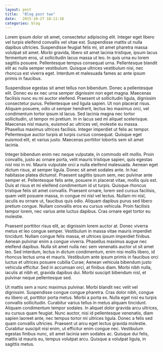 ```yaml
---
layout: post
title:  "Blog post two"
date:   2015-10-27 18:11:16
categories: blog
---
```


Lorem ipsum dolor sit amet, consectetur adipiscing elit. Integer eget libero vel turpis eleifend convallis vel vitae est. Suspendisse mattis ut nulla dapibus ultricies. Suspendisse feugiat felis mi, sit amet pharetra massa volutpat sit amet. Morbi gravida, libero sit amet lacinia tristique, ipsum lacus fermentum eros, ut sollicitudin lacus massa ut leo. In quis urna eu lorem sagittis posuere. Pellentesque tempus consequat urna. Pellentesque blandit elit ac nulla semper vestibulum. Quisque ultrices vestibulum nisi, nec rhoncus est viverra eget. Interdum et malesuada fames ac ante ipsum primis in faucibus.

Suspendisse egestas sit amet tellus non bibendum. Donec a pellentesque elit. Donec eu ex nec urna semper dignissim non eget magna. Maecenas facilisis nunc eu mi auctor eleifend. Praesent ut sollicitudin ligula, dignissim consectetur purus. Pellentesque sed ligula sapien. Ut non placerat risus. Aliquam posuere, odio ut semper hendrerit, lectus leo maximus orci, vel condimentum tortor ipsum id lacus. Sed lacinia magna nec tortor sollicitudin, ut tempor mi pretium. In in lacus sed mi aliquet scelerisque. Maecenas nisl mauris, euismod ac ultrices vel, molestie eu massa. Phasellus maximus ultrices facilisis. Integer imperdiet ut felis ac tempor. Pellentesque auctor turpis at turpis cursus consequat. Quisque eget euismod elit, et varius justo. Maecenas porttitor lobortis sem sit amet lacinia.

Integer bibendum enim nec neque vulputate, in commodo elit mollis. Proin convallis, justo ac ornare porta, velit mauris tristique sapien, quis egestas nisl nisi in mi. Mauris vulputate orci a nulla eleifend malesuada. Aenean eget dictum risus, at semper ligula. Donec sit amet sodales ante. In hac habitasse platea dictumst. Praesent sagittis ipsum sem, nec pulvinar ante semper et. Pellentesque felis ante, posuere in placerat vitae, mollis quis est. Duis at risus et mi eleifend condimentum id ut turpis. Quisque rhoncus tristique felis sit amet convallis. Praesent ornare, lorem sed cursus facilisis, quam velit posuere massa, in congue mi nisl vel lectus. Nullam mi nisl, iaculis eu ornare ut, faucibus quis odio. Aliquam dapibus purus sed libero pretium congue. Nullam convallis eros eu cursus vehicula. Proin facilisis tempor lorem, nec varius ante luctus dapibus. Cras ornare eget tortor eu molestie.

Praesent porttitor risus elit, ac dignissim lorem auctor at. Donec viverra metus et leo congue semper. Vestibulum in massa vitae mauris imperdiet tincidunt. Nullam congue felis massa, et ultrices ipsum imperdiet finibus. Aenean pulvinar enim a congue viverra. Phasellus maximus augue nec eleifend dapibus. Nulla sit amet nulla nec sem venenatis auctor ut sit amet leo. Sed interdum, lectus in dictum condimentum, enim nisi mollis libero, id rhoncus lectus urna et mauris. Vestibulum ante ipsum primis in faucibus orci luctus et ultrices posuere cubilia Curae; Aenean vehicula bibendum justo vehicula efficitur. Sed in accumsan orci, at finibus diam. Morbi nibh nulla, iaculis at nibh et, gravida dapibus dui. Morbi suscipit bibendum nisl, et pulvinar neque pellentesque sed.

Ut mattis sem a nunc maximus pulvinar. Morbi blandit nec velit vel dignissim. Suspendisse congue congue pharetra. Cras dolor nibh, congue eu libero ut, porttitor porta metus. Morbi a porta ex. Nulla eget nisl eu turpis convallis sollicitudin. Curabitur varius tellus in metus aliquam tincidunt. Aliquam condimentum tempor sodales. In aliquet dolor gravida arcu ultrices, eu cursus quam feugiat. Nunc auctor, nisi id pellentesque venenatis, diam sapien laoreet ante, nec tempus tortor mi ultrices ligula. Donec a felis sed quam convallis ultricies. Praesent ut arcu eget lectus gravida molestie. Curabitur suscipit nisi enim, ut efficitur enim congue nec. Vestibulum egestas finibus nunc, sit amet lacinia sem sodales ac. Quisque dui felis, mattis id mauris eu, tempus volutpat arcu. Quisque a volutpat ligula, in sagittis metus.
